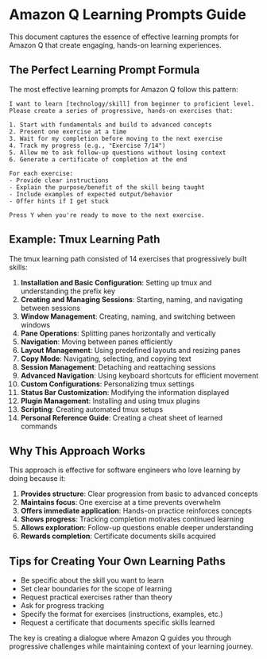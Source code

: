 # Amazon Q Learning Prompts Guide

This document captures the essence of effective learning prompts for Amazon Q that create engaging, hands-on learning experiences.

## The Perfect Learning Prompt Formula

The most effective learning prompts for Amazon Q follow this pattern:

```
I want to learn [technology/skill] from beginner to proficient level. Please create a series of progressive, hands-on exercises that:

1. Start with fundamentals and build to advanced concepts
2. Present one exercise at a time
3. Wait for my completion before moving to the next exercise
4. Track my progress (e.g., "Exercise 7/14")
5. Allow me to ask follow-up questions without losing context
6. Generate a certificate of completion at the end

For each exercise:
- Provide clear instructions
- Explain the purpose/benefit of the skill being taught
- Include examples of expected output/behavior
- Offer hints if I get stuck

Press Y when you're ready to move to the next exercise.
```

## Example: Tmux Learning Path

The tmux learning path consisted of 14 exercises that progressively built skills:

1. **Installation and Basic Configuration**: Setting up tmux and understanding the prefix key
2. **Creating and Managing Sessions**: Starting, naming, and navigating between sessions
3. **Window Management**: Creating, naming, and switching between windows
4. **Pane Operations**: Splitting panes horizontally and vertically
5. **Navigation**: Moving between panes efficiently
6. **Layout Management**: Using predefined layouts and resizing panes
7. **Copy Mode**: Navigating, selecting, and copying text
8. **Session Management**: Detaching and reattaching sessions
9. **Advanced Navigation**: Using keyboard shortcuts for efficient movement
10. **Custom Configurations**: Personalizing tmux settings
11. **Status Bar Customization**: Modifying the information displayed
12. **Plugin Management**: Installing and using tmux plugins
13. **Scripting**: Creating automated tmux setups
14. **Personal Reference Guide**: Creating a cheat sheet of learned commands

## Why This Approach Works

This approach is effective for software engineers who love learning by doing because it:

1. **Provides structure**: Clear progression from basic to advanced concepts
2. **Maintains focus**: One exercise at a time prevents overwhelm
3. **Offers immediate application**: Hands-on practice reinforces concepts
4. **Shows progress**: Tracking completion motivates continued learning
5. **Allows exploration**: Follow-up questions enable deeper understanding
6. **Rewards completion**: Certificate documents skills acquired

## Tips for Creating Your Own Learning Paths

- Be specific about the skill you want to learn
- Set clear boundaries for the scope of learning
- Request practical exercises rather than theory
- Ask for progress tracking
- Specify the format for exercises (instructions, examples, etc.)
- Request a certificate that documents specific skills learned

The key is creating a dialogue where Amazon Q guides you through progressive challenges while maintaining context of your learning journey.
